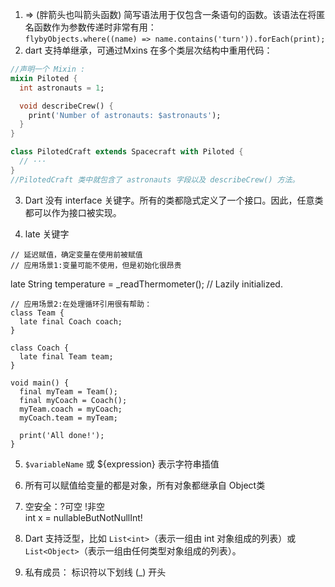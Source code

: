 <!--
 * @Author: Leonard
 * @Date: 2022-05-08 09:08:28
 * @LastEditors: Leonard
 * @LastEditTime: 2022-05-15 09:31:24
 * @Description: 打开koroFileHeader查看配置 进行设置: https://github.com/OBKoro1/koro1FileHeader/wiki/%E9%85%8D%E7%BD%AE
 * @FilePath: /dart_learn/README.md
-->
1. => (胖箭头也叫箭头函数) 简写语法用于仅包含一条语句的函数。该语法在将匿名函数作为参数传递时非常有用：     
    ```flybyObjects.where((name) => name.contains('turn')).forEach(print);```
2. dart 支持单继承，可通过Mxins 在多个类层次结构中重用代码：
```dart
//声明一个 Mixin :
mixin Piloted {
  int astronauts = 1;

  void describeCrew() {
    print('Number of astronauts: $astronauts');
  }
}

class PilotedCraft extends Spacecraft with Piloted {
  // ···
}
//PilotedCraft 类中就包含了 astronauts 字段以及 describeCrew() 方法。
```
3. Dart 没有 interface 关键字。所有的类都隐式定义了一个接口。因此，任意类都可以作为接口被实现。

4. late 关键字
```
// 延迟赋值，确定变量在使用前被赋值
// 应用场景1:变量可能不使用，但是初始化很昂贵
```
late String temperature = _readThermometer(); // Lazily initialized.
```
// 应用场景2:在处理循环引用很有帮助：
class Team {
  late final Coach coach;
}

class Coach {
  late final Team team;
}

void main() {
  final myTeam = Team();
  final myCoach = Coach();
  myTeam.coach = myCoach;
  myCoach.team = myTeam;

  print('All done!');
}
```
5. `$variableName` 或 ${expression} 表示字符串插值

6. 所有可以赋值给变量的都是对象，所有对象都继承自 Object类

7. 空安全：?可空 !非空  
    int x = nullableButNotNullInt!
8. Dart 支持泛型，比如 `List<int>`（表示一组由 int 对象组成的列表）或 `List<Object>`（表示一组由任何类型对象组成的列表）。

9. 私有成员： 标识符以下划线 (_) 开头